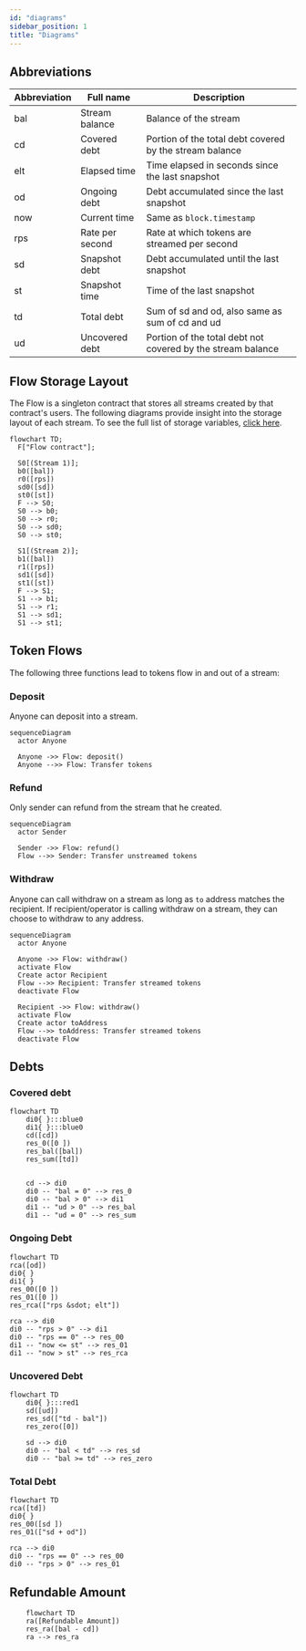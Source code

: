 ```yaml
---
id: "diagrams"
sidebar_position: 1
title: "Diagrams"
---
```


## Abbreviations

| Abbreviation | Full name       | Description                                                 |
| ------------ | --------------- | ----------------------------------------------------------- |
| bal          | Stream balance  | Balance of the stream                                       |
| cd           | Covered debt    | Portion of the total debt covered by the stream balance     |
| elt          | Elapsed time    | Time elapsed in seconds since the last snapshot             |
| od           | Ongoing debt    | Debt accumulated since the last snapshot                    |
| now          | Current time    | Same as `block.timestamp`                                   |
| rps          | Rate per second | Rate at which tokens are streamed per second                |
| sd           | Snapshot debt   | Debt accumulated until the last snapshot                    |
| st           | Snapshot time   | Time of the last snapshot                                   |
| td           | Total debt      | Sum of sd and od, also same as sum of cd and ud             |
| ud           | Uncovered debt  | Portion of the total debt not covered by the stream balance |

## Flow Storage Layout

The Flow is a singleton contract that stores all streams created by that contract's users. The following diagrams
provide insight into the storage layout of each stream. To see the full list of storage variables,
[click here](/reference/flow/contracts/types/library.Flow#structs).

```mermaid
flowchart TD;
  F["Flow contract"];

  S0[(Stream 1)];
  b0([bal])
  r0([rps])
  sd0([sd])
  st0([st])
  F --> S0;
  S0 --> b0;
  S0 --> r0;
  S0 --> sd0;
  S0 --> st0;

  S1[(Stream 2)];
  b1([bal])
  r1([rps])
  sd1([sd])
  st1([st])
  F --> S1;
  S1 --> b1;
  S1 --> r1;
  S1 --> sd1;
  S1 --> st1;
```

## Token Flows

The following three functions lead to tokens flow in and out of a stream:

### Deposit

Anyone can deposit into a stream.

```mermaid
sequenceDiagram
  actor Anyone

  Anyone ->> Flow: deposit()
  Anyone -->> Flow: Transfer tokens
```

### Refund

Only sender can refund from the stream that he created.

```mermaid
sequenceDiagram
  actor Sender

  Sender ->> Flow: refund()
  Flow -->> Sender: Transfer unstreamed tokens
```

### Withdraw

Anyone can call withdraw on a stream as long as `to` address matches the recipient. If recipient/operator is calling
withdraw on a stream, they can choose to withdraw to any address.

```mermaid
sequenceDiagram
  actor Anyone

  Anyone ->> Flow: withdraw()
  activate Flow
  Create actor Recipient
  Flow -->> Recipient: Transfer streamed tokens
  deactivate Flow

  Recipient ->> Flow: withdraw()
  activate Flow
  Create actor toAddress
  Flow -->> toAddress: Transfer streamed tokens
  deactivate Flow
```

## Debts

### Covered debt

```mermaid
flowchart TD
    di0{ }:::blue0
    di1{ }:::blue0
    cd([cd])
    res_0([0 ])
    res_bal([bal])
    res_sum([td])


    cd --> di0
    di0 -- "bal = 0" --> res_0
    di0 -- "bal > 0" --> di1
    di1 -- "ud > 0" --> res_bal
    di1 -- "ud = 0" --> res_sum
```

### Ongoing Debt

```mermaid
flowchart TD
rca([od])
di0{ }
di1{ }
res_00([0 ])
res_01([0 ])
res_rca(["rps &sdot; elt"])

rca --> di0
di0 -- "rps > 0" --> di1
di0 -- "rps == 0" --> res_00
di1 -- "now <= st" --> res_01
di1 -- "now > st" --> res_rca
```

### Uncovered Debt

```mermaid
flowchart TD
    di0{ }:::red1
    sd([ud])
    res_sd(["td - bal"])
    res_zero([0])

    sd --> di0
    di0 -- "bal < td" --> res_sd
    di0 -- "bal >= td" --> res_zero
```

### Total Debt

```mermaid
flowchart TD
rca([td])
di0{ }
res_00([sd ])
res_01(["sd + od"])

rca --> di0
di0 -- "rps == 0" --> res_00
di0 -- "rps > 0" --> res_01
```

## Refundable Amount

```mermaid
    flowchart TD
    ra([Refundable Amount])
    res_ra([bal - cd])
    ra --> res_ra
```
